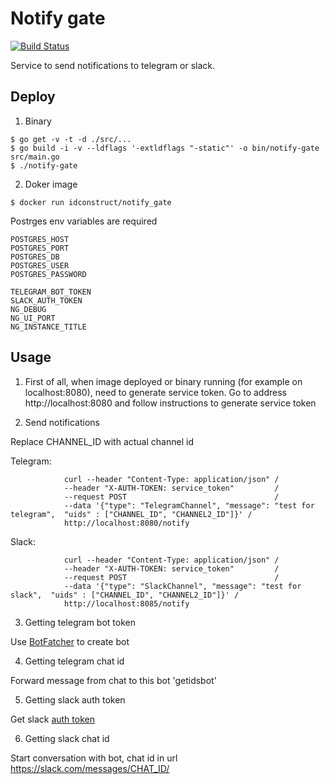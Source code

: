 # Notify gate
[![Build Status](https://travis-ci.org/inhuman/notify_gate.svg?branch=master)](https://travis-ci.org/inhuman/notify_gate)

Service to send notifications to telegram or slack.

## Deploy

1. Binary
```
$ go get -v -t -d ./src/...
$ go build -i -v --ldflags '-extldflags "-static"' -o bin/notify-gate src/main.go
$ ./notify-gate
```

2. Doker image
```
$ docker run idconstruct/notify_gate
```

Postrges env variables are required
```
POSTGRES_HOST
POSTGRES_PORT 
POSTGRES_DB 
POSTGRES_USER
POSTGRES_PASSWORD

TELEGRAM_BOT_TOKEN 
SLACK_AUTH_TOKEN
NG_DEBUG
NG_UI_PORT
NG_INSTANCE_TITLE

```

## Usage

1. First of all, when image deployed or binary running (for example on localhost:8080), need to generate service token. Go to address http://localhost:8080 and follow instructions to generate service token

2. Send notifications

Replace CHANNEL_ID with actual channel id

Telegram:
```
            curl --header "Content-Type: application/json" /
            --header "X-AUTH-TOKEN: service_token"         /
            --request POST                                 /  
            --data '{"type": "TelegramChannel", "message": "test for telegram",  "uids" : ["CHANNEL_ID", "CHANNEL2_ID"]}' /
            http://localhost:8080/notify 
```
Slack:
```
            curl --header "Content-Type: application/json" /
            --header "X-AUTH-TOKEN: service_token"         /
            --request POST                                 /
            --data '{"type": "SlackChannel", "message": "test for slack",  "uids" : ["CHANNEL_ID", "CHANNEL2_ID"]}' /
            http://localhost:8085/notify
```
3. Getting telegram bot token

Use [BotFatcher](https://www.siteguarding.com/en/how-to-get-telegram-bot-api-token) to create bot 

4. Getting telegram chat id

Forward message from chat to this bot 'getidsbot'

5. Getting slack auth token

Get slack [auth token](https://get.slack.help/hc/en-us/articles/215770388-Create-and-regenerate-API-tokens)

6. Getting slack chat id

Start conversation with bot, chat id in url https://slack.com/messages/CHAT_ID/


